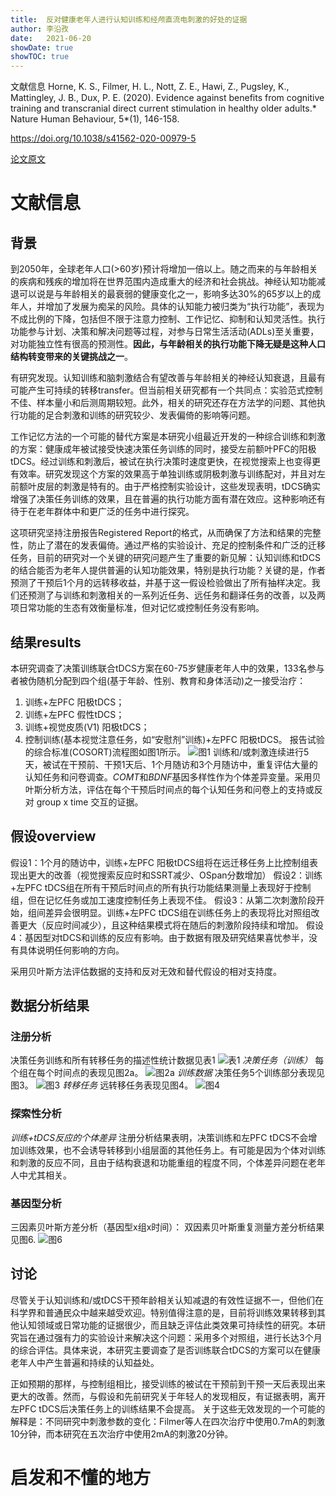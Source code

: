 ```yaml
---
title:  反对健康老年人进行认知训练和经颅直流电刺激的好处的证据
author: 李沿孜
date:   2021-06-20
showDate: true 
showTOC: true
---
```


文献信息   Horne, K. S., Filmer, H. L., Nott, Z. E., Hawi, Z., Pugsley, K., Mattingley, J. B., Dux, P. E. (2020). Evidence against benefits from cognitive training and transcranial direct current stimulation in healthy older adults.* Nature Human Behaviour, 5*(1), 146-158.

https://doi.org/10.1038/s41562-020-00979-5 

[论文原文](../Source_Files/2021-06-20-LYZ1.pdf)

# 文献信息
## 背景
到2050年，全球老年人口(>60岁)预计将增加一倍以上。随之而来的与年龄相关的疾病和残疾的增加将在世界范围内造成重大的经济和社会挑战。神经认知功能减退可以说是与年龄相关的最衰弱的健康变化之一，影响多达30%的65岁以上的成年人，并增加了发展为痴呆的风险。具体的认知能力被归类为“执行功能”，表现为不成比例的下降，包括但不限于注意力控制、工作记忆、抑制和认知灵活性。执行功能参与计划、决策和解决问题等过程，对参与日常生活活动(ADLs)至关重要，对功能独立性有很高的预测性。**因此，与年龄相关的执行功能下降无疑是这种人口结构转变带来的关键挑战之一**。

有研究发现。认知训练和脑刺激结合有望改善与年龄相关的神经认知衰退，且最有可能产生可持续的转移transfer。但当前相关研究都有一个共同点：实验范式控制不佳、样本量小和后测周期较短。此外，相关的研究还存在方法学的问题、其他执行功能的足合刺激和训练的研究较少、发表偏倚的影响等问题。

工作记忆方法的一个可能的替代方案是本研究小组最近开发的一种综合训练和刺激的方案：健康成年被试接受快速决策任务训练的同时，接受左前额叶PFC的阳极tDCS。经过训练和刺激后，被试在执行决策时速度更快，在视觉搜索上也变得更有效率。研究发现这个方案的效果高于单独训练或阴极刺激与训练配对，并且对左前额叶皮层的刺激是特有的。由于严格控制实验设计，这些发现表明，tDCS确实增强了决策任务训练的效果，且在普遍的执行功能方面有潜在效应。这种影响还有待于在老年群体中和更广泛的任务中进行探究。

这项研究坚持注册报告Registered Report的格式，从而确保了方法和结果的完整性，防止了潜在的发表偏倚。通过严格的实验设计、充足的控制条件和广泛的迁移任务，目前的研究对一个关键的研究问题产生了重要的新见解：认知训练和tDCS的结合能否为老年人提供普遍的认知功能效果，特别是执行功能？关键的是，作者预测了干预后1个月的远转移收益，并基于这一假设检验做出了所有抽样决定。我们还预测了与训练和刺激相关的一系列近任务、远任务和翻译任务的改善，以及两项日常功能的生态有效衡量标准，但对记忆或控制任务没有影响。
## 结果results

本研究调查了决策训练联合tDCS方案在60-75岁健康老年人中的效果，133名参与者被伪随机分配到四个组(基于年龄、性别、教育和身体活动)之一接受治疗：               
1) 训练+左PFC 阳极tDCS；
2) 训练+左PFC 假性tDCS；
3) 训练+视觉皮质(V1) 阳极tDCS；
4) 控制训练(基本视觉注意任务，如“安慰剂”训练)+左PFC 阳极tDCS。
报告试验的综合标准(COSORT)流程图如图1所示。
![图1](../Supporting_Information/2021-06-20-LYZ1-Fig1.png)
训练和/或刺激连续进行5天，被试在干预前、干预1天后、1个月随访和3个月随访中，重复评估大量的认知任务和问卷调查。*COMT*和*BDNF*基因多样性作为个体差异变量。采用贝叶斯分析方法，评估在每个干预后时间点的每个认知任务和问卷上的支持或反对 group x time 交互的证据。

## 假设overview
假设1：1个月的随访中，训练+左PFC 阳极tDCS组将在远迁移任务上比控制组表现出更大的改善（视觉搜索反应时和SSRT减少、OSpan分数增加）
假设2：训练+左PFC tDCS组在所有干预后时间点的所有执行功能结果测量上表现好于控制组，但在记忆任务或加工速度控制任务上表现不佳。
假设3：从第二次刺激阶段开始，组间差异会很明显。训练+左PFC tDCS组在训练任务上的表现将比对照组改善更大（反应时间减少），且这种结果模式将在随后的刺激阶段持续和增加。
假设4：基因型对tDCS和训练的反应有影响。由于数据有限及研究结果喜忧参半，没有具体说明任何影响的方向。

采用贝叶斯方法评估数据的支持和反对无效和替代假设的相对支持度。
## 数据分析结果
### 注册分析
决策任务训练和所有转移任务的描述性统计数据见表1
![表1](../Supporting_Information/2021-06-20-LYZ1-Table1.png)
*决策任务（训练）* 每个组在每个时间点的表现见图2a。
![图2a](../Supporting_Information/2021-06-20-LYZ1-Fig2a.png)
*训练数据* 决策任务5个训练部分表现见图3。
![图3](../Supporting_Information/2021-06-20-LYZ1-Fig3.png)
*转移任务* 远转移任务表现见图4。
![图4](../Supporting_Information/2021-06-20-LYZ1-Fig4.png)
### 探索性分析
*训练+tDCS反应的个体差异* 注册分析结果表明，决策训练和左PFC tDCS不会增加训练效果，也不会诱导转移到小组层面的其他任务上。有可能是因为个体对训练和刺激的反应不同，且由于结构衰退和功能重组的程度不同，个体差异问题在老年人中尤其相关。
### 基因型分析
三因素贝叶斯方差分析（基因型x组x时间）：
双因素贝叶斯重复测量方差分析结果见图6.
![图6](../Supporting_Information/2021-06-20-LYZ1-Fig6.png)
## 讨论
尽管关于认知训练和/或tDCS干预年龄相关认知减退的有效性证据不一，但他们在科学界和普通民众中越来越受欢迎。特别值得注意的是，目前将训练效果转移到其他认知领域或日常功能的证据很少，而且缺乏评估此类效果可持续性的研究。本研究旨在通过强有力的实验设计来解决这个问题：采用多个对照组，进行长达3个月的综合评估。具体来说，本研究主要调查了是否训练联合tDCS的方案可以在健康老年人中产生普遍和持续的认知益处。

正如预期的那样，与控制组相比，接受训练的被试在干预前到干预一天后表现出来更大的改善。然而，与假设和先前研究关于年轻人的发现相反，有证据表明，离开左PFC tDCS后决策任务上的训练结果不会提高。 关于这些无效发现的一个可能的解释是：不同研究中刺激参数的变化：Filmer等人在四次治疗中使用0.7mA的刺激10分钟，而本研究在五次治疗中使用2mA的刺激20分钟。

# 启发和不懂的地方
